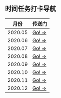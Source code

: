 ## 时间任务打卡导航

|月份|传送门|
|-|-|
|2020.05| [Go! =>](./2020.05.md) |
|2020.06| [Go! =>](#) |
|2020.07| [Go! =>](#) |
|2020.08| [Go! =>](#) |
|2020.09| [Go! =>](#) |
|2020.10| [Go! =>](#) |
|2020.11| [Go! =>](#) |
|2020.12| [Go! =>](#) |

